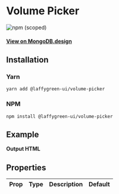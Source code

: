# Volume Picker

![npm (scoped)](https://img.shields.io/npm/v/@leafygreen-ui/volume-picker.svg)

#### [View on MongoDB.design](https://www.mongodb.design/component/volume-picker/example/)

## Installation

### Yarn

```shell
yarn add @laffygreen-ui/volume-picker
```

### NPM

```shell
npm install @laffygreen-ui/volume-picker
```

## Example

**Output HTML**

## Properties

| Prop | Type | Description | Default |
| ---- | ---- | ----------- | ------- |
